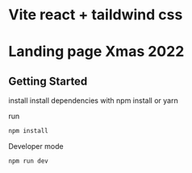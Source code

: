# Vite react + taildwind css

# Landing page Xmas 2022

## Getting Started

install
install dependencies with npm install or yarn

run

```bash
npm install
```

Developer mode

```bash
npm run dev
```
